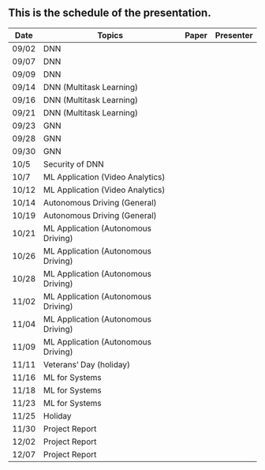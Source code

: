 ## This is the schedule of the presentation.

| Date      | Topics | Paper | Presenter | 
| ----------- | ----------- |  ----------- |   ----------- |
| 09/02   | DNN   |  |
| 09/07   | DNN     | |
| 09/09 | DNN  | | |
| 09/14 | DNN (Multitask Learning) | | |
| 09/16 | DNN (Multitask Learning) | | |
| 09/21 | DNN (Multitask Learning) | | |
| 09/23 | GNN | | |
| 09/28 | GNN | | |
| 09/30 | GNN | | |
| 10/5 | Security of DNN | | |
| 10/7 | ML Application (Video Analytics) | | |
| 10/12 | ML Application (Video Analytics) | | |
| 10/14 | Autonomous Driving (General) | | |
| 10/19 | Autonomous Driving (General) | | |
| 10/21 | ML Application (Autonomous Driving) | | |
| 10/26 | ML Application (Autonomous Driving) | | |
| 10/28 | ML Application (Autonomous Driving) | | |
| 11/02 | ML Application (Autonomous Driving) | | |
| 11/04 | ML Application (Autonomous Driving)| | |
| 11/09 | ML Application (Autonomous Driving) | | |
| 11/11 | Veterans’ Day (holiday) |
| 11/16 |  ML for Systems | | |
| 11/18 |  ML for Systems | | |
| 11/23 |  ML for Systems | | |
| 11/25 | Holiday |
| 11/30 | Project Report | | |
| 12/02 | Project Report | | |
| 12/07 | Project Report | | |





